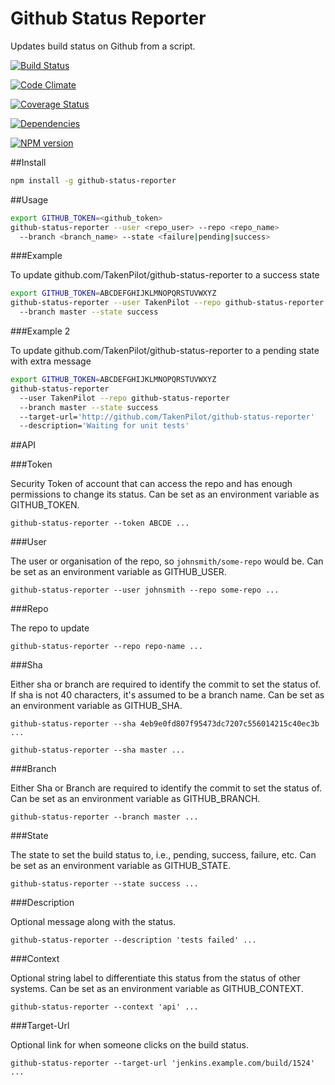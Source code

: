 Github Status Reporter
======================

Updates build status on Github from a script.

[![Build Status](https://travis-ci.org/TakenPilot/github-status-reporter.svg?branch=master)](https://travis-ci.org/TakenPilot/github-status-reporter)

[![Code Climate](https://codeclimate.com/github/TakenPilot/github-status-reporter/badges/gpa.svg)](https://codeclimate.com/github/TakenPilot/github-status-reporter)

[![Coverage Status](https://img.shields.io/coveralls/TakenPilot/github-status-reporter.svg)](https://coveralls.io/r/TakenPilot/github-status-reporter?branch=master)

[![Dependencies](https://david-dm.org/TakenPilot/github-status-reporter.svg?style=flat)](https://david-dm.org/TakenPilot/github-status-reporter.svg?style=flat)

[![NPM version](https://badge.fury.io/js/github-status-reporter.svg)](http://badge.fury.io/js/github-status-reporter)

##Install

```bash
npm install -g github-status-reporter
```

##Usage

```bash
export GITHUB_TOKEN=<github_token>
github-status-reporter --user <repo_user> --repo <repo_name>
  --branch <branch_name> --state <failure|pending|success>
```

###Example

To update github.com/TakenPilot/github-status-reporter to a success state

```bash
export GITHUB_TOKEN=ABCDEFGHIJKLMNOPQRSTUVWXYZ
github-status-reporter --user TakenPilot --repo github-status-reporter
  --branch master --state success
```


###Example 2

To update github.com/TakenPilot/github-status-reporter to a pending state with extra message

```bash
export GITHUB_TOKEN=ABCDEFGHIJKLMNOPQRSTUVWXYZ
github-status-reporter
  --user TakenPilot --repo github-status-reporter
  --branch master --state success
  --target-url='http://github.com/TakenPilot/github-status-reporter'
  --description='Waiting for unit tests'
```

##API

###Token

Security Token of account that can access the repo and has enough permissions to change its status.  Can be set as an environment variable as GITHUB_TOKEN.

`github-status-reporter --token ABCDE ...`

###User

The user or organisation of the repo, so `johnsmith/some-repo` would be.  Can be set as an environment variable as GITHUB_USER.

`github-status-reporter --user johnsmith --repo some-repo ...`

###Repo

The repo to update

`github-status-reporter --repo repo-name ...`

###Sha

Either sha or branch are required to identify the commit to set the status of.  If sha is not 40 characters, it's assumed to be a branch name.  Can be set as an environment variable as GITHUB_SHA.

`github-status-reporter --sha 4eb9e0fd807f95473dc7207c556014215c40ec3b ...`

`github-status-reporter --sha master ...`

###Branch

Either Sha or Branch are required to identify the commit to set the status of.  Can be set as an environment variable as GITHUB_BRANCH.

`github-status-reporter --branch master ...`

###State

The state to set the build status to, i.e., pending, success, failure, etc.  Can be set as an environment variable as GITHUB_STATE.

`github-status-reporter --state success ...`

###Description

Optional message along with the status.

`github-status-reporter --description 'tests failed' ...`

###Context

Optional string label to differentiate this status from the status of other systems. Can be set as an environment variable as GITHUB_CONTEXT.

`github-status-reporter --context 'api' ...`

###Target-Url

Optional link for when someone clicks on the build status.

`github-status-reporter --target-url 'jenkins.example.com/build/1524' ...`
